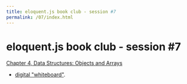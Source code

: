 ```yaml
---
title: eloquent.js book club - session #7
permalink: /07/index.html
---
```


# eloquent.js book club - session #7

[Chapter 4, Data Structures: Objects and Arrays](http://eloquentjavascript.net/04_data.html)

- [digital "whiteboard"](http://pad.papill0n.org/p/eloquentjs?noColors=true&useMonospaceFont=true).

